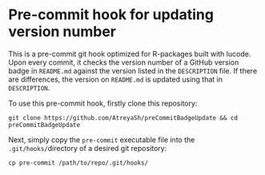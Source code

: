 # Pre-commit hook for updating version number

This is a pre-commit git hook optimized for R-packages built with lucode. Upon every commit, it checks the version number of a GitHub version badge in `README.md` against the version listed in the `DESCRIPTION` file. If there are differences, the version on `README.md` is updated using that in `DESCRIPTION`.

To use this pre-commit hook, firstly clone this repository:

```shell
git clone https://github.com/AtreyaSh/preCommitBadgeUpdate && cd preCommitBadgeUpdate
```

Next, simply copy the `pre-commit` executable file into the `.git/hooks/`directory of a desired git repository:

```shell
cp pre-commit /path/to/repo/.git/hooks/
```
